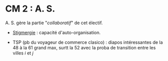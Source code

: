 <script
    src="https://cdn.mathjax.org/mathjax/latest/MathJax.js?config=TeX-AMS-MML_HTMLorMML"
    type="text/javascript">
</script>

# CM 2 : A. S.

A. S. gère la partie "*collaboratif*" de cet électif.

* [Stigmergie](https://en.wiktionary.org/wiki/stigmergy#English) : capacité d'auto-organisation.

* TSP (pb du voyageur de commerce clasico) : diapos intéressantes de la 48 à la 61 grand max, surtt la 52 avec la proba de transition entre les villes $i$ et $j$